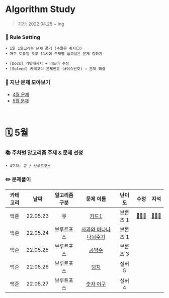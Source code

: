 # Algorithm Study
> 기간: 2022.04.25 ~ ing  

### 📌 Rule Setting
    • 1일 1알고리즘 문제 풀기 (주말은 쉬자😏)  
    • 매주 토요일 오후 11시에 주제별 풀고싶은 문제 정하기

```
• [Docs] 커밋메시지 → 리드미 수정
• [Solved] 카테고리 문제번호 (#이슈번호) → 문제 해결 
```

### 👀 지난 문제 모아보기
- [4월 문제](모아보기/4월문제.md)
- [5월 문제](모아보기/5월문제.md)

</br>

# 🗓 5월
### 📚 주차별 알고리즘 주제 & 문제 선정
    • 4주차: 큐 / 브루트포스


### ✏️ 문제풀이
| 카테고리 | 날짜 | 알고리즘 구분 | 문제 이름 | 난이도 | 수정 | 지석 |  
| :----------: | :----------: | :----------: | :----------: | :----------: | :----------: | :----------: | 
| 백준 | 22.05.23 | 큐 | [카드1](https://www.acmicpc.net/problem/2161) | 브론즈 1 | [🙆🏻‍♀️](수정/Stack_Queue/BOJ2161.md) | [🙆🏻‍♂️](지석/Stack_Queue/BOJ2161.md) |
| 백준 | 22.05.24 | 브루트포스 | [사과와 바나나 나눠주기](https://www.acmicpc.net/problem/14914) | 브론즈 1 |  |  |
| 백준 | 22.05.25 | 브루트포스 | [공약수](https://www.acmicpc.net/problem/5618) | 브론즈 3 |  |  |
| 백준 | 22.05.26 | 브루트포스 | [덩치](https://www.acmicpc.net/problem/7568) | 실버 5 |  |  |
| 백준 | 22.05.27 | 브루트포스 | [숫자 야구](https://www.acmicpc.net/problem/2503) | 실버 4 |  |  |

